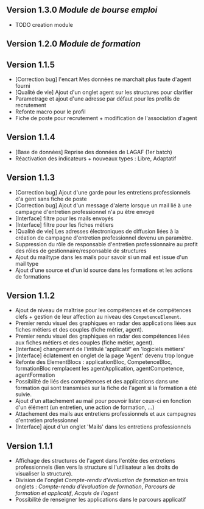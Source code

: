 Version 1.3.0 *Module de bourse emploi*
-------------
- TODO creation module

Version 1.2.0 *Module de formation*
-------------

Version 1.1.5
-------------
+ [Correction bug] l'encart Mes données ne marchait plus faute d'agent fourni
+ [Qualité de vie] Ajout d'un onglet agent sur les structures pour clarifier  
+ Parametrage et ajout d'une adresse par défaut pour les profils de recrutement
+ Refonte macro pour le profil
+ Fiche de poste pour recrutement + modification de l'association d'agent


Version 1.1.4
-------------
+ [Base de données] Reprise des données de LAGAF (1er batch)
+ Réactivation des indicateurs + nouveaux types : Libre, Adaptatif


Version 1.1.3
-------------
+ [Correction bug] Ajout d'une garde pour les entretiens professionnels d'a gent sans fiche de poste
+ [Correction bug] Ajout d'un message d'alerte lorsque un mail lié à une campagne d'entretien professionnel n'a pu être envoyé
+ [Interface] filtre pour les mails envoyés
+ [Interface] filtre pour les fiches métiers
+ [Qualité de vie] Les adresses électroniques de diffusion liées à la création de campagne d'entretien professionnel devenu un paramètre.
+ Suppression du rôle de responsable d'entretien professionnaire au profit des rôles de gestionnaire/responsable de structures
+ Ajout du mailtype dans les mails pour savoir si un mail est issue d'un mail type
+ Ajout d'une source et d'un id source dans les formations et les actions de formations
  
Version 1.1.2
-------------
+ Ajout de niveau de maîtrise pour les compétences et de compétences clefs + gestion de leur affection au niveau des ``CompetenceElement``.
+ Premier rendu visuel des graphiques en radar des applications liées aux fiches métiers et des couples (fiche métier, agent).
+ Premier rendu visuel des graphiques en radar des compétences liées aux fiches métiers et des couples (fiche métier, agent).
+ [Interface] changement de l'intitulé 'applicatif' en 'logiciels métiers' 
+ [Interface] éclatement en onglet de la page 'Agent' devenu trop longue
+ Refonte des ElementBlocs : applicationBloc, CompetenceBloc, formationBloc remplacent les agentApplication, agentCompetence, agentFormation
+ Possibilité de liés des compétences et des applications dans une formation qui sont transmises sur la fiche de l'agent si la formation a été suivie.
+ Ajout d'un attachement au mail pour pouvoir lister ceux-ci en fonction d'un élément (un entretien, une action de formation, ...)
+ Attachement des mails aux entretiens professionnels et aux campagnes d'entretien professionnel
+ [Interface] ajout d'un onglet 'Mails' dans les entretiens professionnels

Version 1.1.1
-------------
+ Affichage des structures de l'agent dans l'entête des entretiens professionnels (lien vers la structure si l'utilisateur a les droits de visualiser la structure). 
+ Division de l'onglet *Compte-rendu d'évaluation de formation* en trois onglets : *Compte-rendu d'évaluation de formation*, *Parcours de formation et applicatif*, *Acquis de l'agent*
+ Possibilité de renseigner les applications dans le parcours applicatif